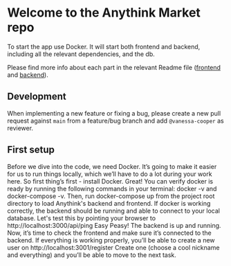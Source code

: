 # Welcome to the Anythink Market repo

To start the app use Docker. It will start both frontend and backend, including all the relevant dependencies, and the db.

Please find more info about each part in the relevant Readme file ([frontend](frontend/readme.md) and [backend](backend/README.md)).

## Development

When implementing a new feature or fixing a bug, please create a new pull request against `main` from a feature/bug branch and add `@vanessa-cooper` as reviewer.

## First setup

Before we dive into the code, we need Docker. It’s going to make it easier for us to run things locally, which we’ll have to do a lot during your work here.
So first thing’s first - install Docker.
Great! You can verify docker is ready by running the following commands in your terminal: docker -v and docker-compose -v.
Then, run docker-compose up from the project root directory to load Anythink's backend and frontend.
If docker is working correctly, the backend should be running and able to connect to your local database.
Let's test this by pointing your browser to http://localhost:3000/api/ping
Easy Peasy! The backend is up and running.
Now, it’s time to check the frontend and make sure it’s connected to the backend.
If everything is working properly, you’ll be able to create a new user on http://localhost:3001/register
Create one (choose a cool nickname and everything) and you’ll be able to move to the next task.

